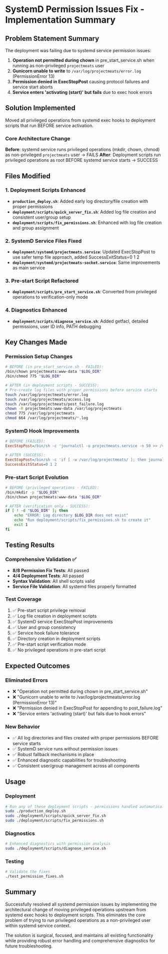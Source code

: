 # SystemD Permission Issues Fix - Implementation Summary

## Problem Statement Summary
The deployment was failing due to systemd service permission issues:
1. **Operation not permitted during chown** in pre_start_service.sh when running as non-privileged `projectmeats` user
2. **Gunicorn unable to write** to `/var/log/projectmeats/error.log` (PermissionError 13)
3. **Permission denied in ExecStopPost** causing protocol failures and service start aborts
4. **Service enters 'activating (start)' but fails** due to exec hook errors

## Solution Implemented
Moved all privileged operations from systemd exec hooks to deployment scripts that run BEFORE service activation.

### Core Architecture Change
**Before**: systemd service runs privileged operations (mkdir, chown, chmod) as non-privileged `projectmeats` user → FAILS
**After**: Deployment scripts run privileged operations as root BEFORE systemd service starts → SUCCESS

## Files Modified

### 1. Deployment Scripts Enhanced
- **`production_deploy.sh`**: Added early log directory/file creation with proper permissions
- **`deployment/scripts/quick_server_fix.sh`**: Added log file creation and consistent user/group setup
- **`deployment/scripts/fix_permissions.sh`**: Enhanced with log file creation and group assignment

### 2. SystemD Service Files Fixed
- **`deployment/systemd/projectmeats.service`**: Updated ExecStopPost to use safer temp file approach, added SuccessExitStatus=0 1 2
- **`deployment/systemd/projectmeats-socket.service`**: Same improvements as main service

### 3. Pre-start Script Refactored
- **`deployment/scripts/pre_start_service.sh`**: Converted from privileged operations to verification-only mode

### 4. Diagnostics Enhanced
- **`deployment/scripts/diagnose_service.sh`**: Added getfacl, detailed permissions, user ID info, PATH debugging

## Key Changes Made

### Permission Setup Changes
```bash
# BEFORE (in pre_start_service.sh - FAILED):
/bin/chown projectmeats:www-data "$LOG_DIR"
/bin/chmod 775 "$LOG_DIR"

# AFTER (in deployment scripts - SUCCESS):
# Pre-create log files with proper permissions before service starts
touch /var/log/projectmeats/error.log
touch /var/log/projectmeats/access.log  
touch /var/log/projectmeats/post_failure.log
chown -R projectmeats:www-data /var/log/projectmeats
chmod 775 /var/log/projectmeats
chmod 664 /var/log/projectmeats/*.log
```

### SystemD Hook Improvements
```ini
# BEFORE (FAILED):
ExecStopPost=/bin/sh -c 'journalctl -u projectmeats.service -n 50 >> /var/log/projectmeats/post_failure.log'

# AFTER (SUCCESS):
ExecStopPost=/bin/sh -c 'if [ -w /var/log/projectmeats/ ]; then journalctl -u projectmeats.service -n 50 > /tmp/post_failure.log && mv /tmp/post_failure.log /var/log/projectmeats/post_failure.log; fi'
SuccessExitStatus=0 1 2
```

### Pre-start Script Evolution
```bash
# BEFORE (privileged operations - FAILED):
/bin/mkdir -p "$LOG_DIR"
/bin/chown projectmeats:www-data "$LOG_DIR"

# AFTER (verification only - SUCCESS):
if [ ! -d "$LOG_DIR" ]; then
    echo "ERROR: Log directory $LOG_DIR does not exist"
    echo "Run deployment/scripts/fix_permissions.sh to create it"
    exit 1
fi
```

## Testing Results

### Comprehensive Validation ✅
- **8/8 Permission Fix Tests**: All passed
- **4/4 Deployment Tests**: All passed  
- **Syntax Validation**: All shell scripts valid
- **Service File Validation**: All systemd files properly formatted

### Test Coverage
1. ✅ Pre-start script privilege removal
2. ✅ Log file creation in deployment scripts
3. ✅ SystemD service ExecStopPost improvements
4. ✅ User and group consistency
5. ✅ Service hook failure tolerance
6. ✅ Directory creation in deployment scripts
7. ✅ Pre-start script verification mode
8. ✅ No privileged operations in pre-start script

## Expected Outcomes

### Eliminated Errors
- ❌ "Operation not permitted during chown in pre_start_service.sh"
- ❌ "Gunicorn unable to write to /var/log/projectmeats/error.log (PermissionError 13)"
- ❌ "Permission denied in ExecStopPost for appending to post_failure.log"
- ❌ "Service enters 'activating (start)' but fails due to hook errors"

### New Behavior
- ✅ All log directories and files created with proper permissions BEFORE service starts
- ✅ SystemD service runs without permission issues
- ✅ Robust fallback mechanisms in place
- ✅ Enhanced diagnostic capabilities for troubleshooting
- ✅ Consistent user/group management across all components

## Usage

### Deployment
```bash
# Run any of these deployment scripts - permissions handled automatically
sudo ./production_deploy.sh
sudo ./deployment/scripts/quick_server_fix.sh
sudo ./deployment/scripts/fix_permissions.sh
```

### Diagnostics
```bash
# Enhanced diagnostics with permission analysis
sudo ./deployment/scripts/diagnose_service.sh
```

### Testing
```bash
# Validate the fixes
./test_permission_fixes.sh
```

## Summary
Successfully resolved all systemd permission issues by implementing the architectural change of moving privileged operations upstream from systemd exec hooks to deployment scripts. This eliminates the core problem of trying to run privileged operations as a non-privileged user within systemd service context.

The solution is surgical, focused, and maintains all existing functionality while providing robust error handling and comprehensive diagnostics for future troubleshooting.